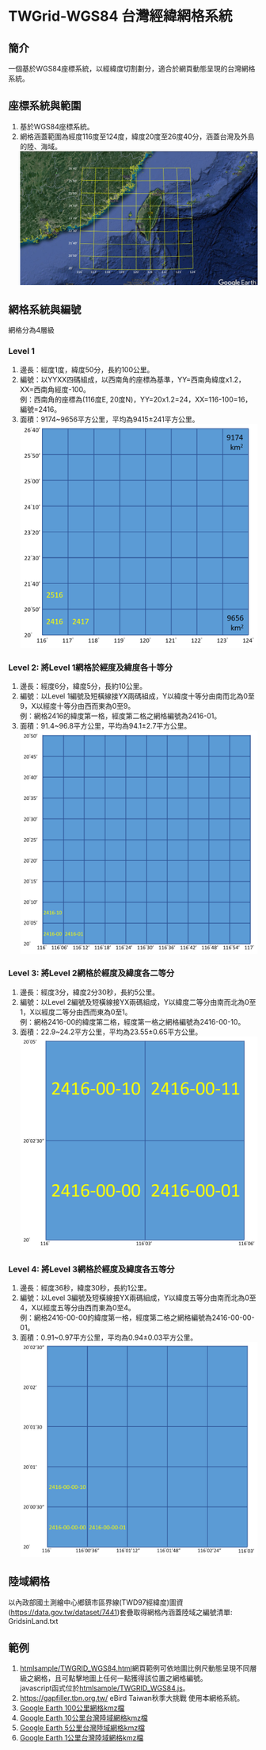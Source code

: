 # TWGrid-WGS84 台灣經緯網格系統
## 簡介
一個基於WGS84座標系統，以經緯度切割劃分，適合於網頁動態呈現的台灣網格系統。
## 座標系統與範圍
 1. 基於WGS84座標系統。
 2. 網格涵蓋範圍為經度116度至124度，緯度20度至26度40分，涵蓋台灣及外島的陸、海域。
 ![台灣網格系統](/img/TWGrid.jpg)
## 網格系統與編號
網格分為4層級
### Level 1
1. 邊長：經度1度，緯度50分，長約100公里。
2. 編號：以YYXX四碼組成，以西南角的座標為基準，YY=西南角緯度x1.2，XX=西南角經度-100。  
例：西南角的座標為(116度E, 20度N)，YY=20x1.2=24，XX=116-100=16，編號=2416。
3. 面積：9174~9656平方公里，平均為9415±241平方公里。
![Level 1網格](/img/level1.png)
### Level 2: 將Level 1網格於經度及緯度各十等分
1. 邊長：經度6分，緯度5分，長約10公里。
2. 編號：以Level 1編號及短橫線接YX兩碼組成，Y以緯度十等分由南而北為0至9，X以經度十等分由西而東為0至9。  
例：網格2416的緯度第一格，經度第二格之網格編號為2416-01。
3. 面積：91.4~96.8平方公里，平均為94.1±2.7平方公里。
![Level 2網格](/img/level2.png)
### Level 3: 將Level 2網格於經度及緯度各二等分
1. 邊長：經度3分，緯度2分30秒，長約5公里。
2. 編號：以Level 2編號及短橫線接YX兩碼組成，Y以緯度二等分由南而北為0至1，X以經度二等分由西而東為0至1。  
例：網格2416-00的緯度第二格，經度第一格之網格編號為2416-00-10。
3. 面積：22.9~24.2平方公里，平均為23.55±0.65平方公里。
![Level 3網格](/img/level3.png)
### Level 4: 將Level 3網格於經度及緯度各五等分
1. 邊長：經度36秒，緯度30秒，長約1公里。
2. 編號：以Level 3編號及短橫線接YX兩碼組成，Y以緯度五等分由南而北為0至4，X以經度五等分由西而東為0至4。  
例：網格2416-00-00的緯度第一格，經度第二格之網格編號為2416-00-00-01。
3. 面積：0.91~0.97平方公里，平均為0.94±0.03平方公里。
![Level 4網格](/img/level4.png)

## 陸域網格
以內政部國土測繪中心鄉鎮市區界線(TWD97經緯度)圖資(https://data.gov.tw/dataset/7441)套疊取得網格內涵蓋陸域之編號清單: GridsinLand.txt

## 範例
1. [htmlsample/TWGRID_WGS84.html](https://redbirdtaiwan.github.io/TWGrid-WGS84/htmlsample/TWGRID_WGS84.html)網頁範例可依地圖比例尺動態呈現不同層級之網格，且可點擊地圖上任何一點獲得該位置之網格編號。  
javascript函式位於[htmlsample/TWGRID_WGS84.js](https://github.com/RedbirdTaiwan/TWGrid-WGS84/blob/master/htmlsample/TWGRID_WGS84.js)。
2. https://gapfiller.tbn.org.tw/ eBird Taiwan秋季大挑戰 使用本網格系統。
3. [Google Earth 100公里網格kmz檔](grids_100km.kmz)
4. [Google Earth 10公里台灣陸域網格kmz檔](grids_10km_land.kmz)
4. [Google Earth 5公里台灣陸域網格kmz檔](grids_5km_land.kmz)
4. [Google Earth 1公里台灣陸域網格kmz檔](grids_1km_land.kmz)
